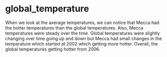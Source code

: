 # global_temperature

When we look at the average temperatures,
we can notice that Mecca had the hotter temperatures than the global temperatures. 
Also, Mecca temperatures were steady over the time. Global temperatures were slightly changing over time going up and down but Mecca had small changes in the temperature which started at 2002 which getting more hotter.
Overall, the global temperatures getting hotter from 2006.
